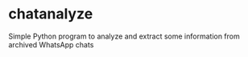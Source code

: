 # chatanalyze

Simple Python program to analyze and extract some information from archived WhatsApp chats
